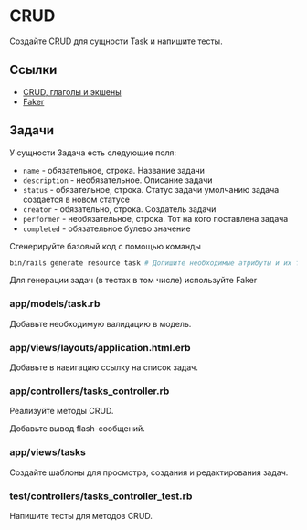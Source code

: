 # CRUD

Создайте CRUD для сущности Task и напишите тесты.

## Ссылки

* [CRUD, глаголы и экшены](https://edgeguides.rubyonrails.org/routing.html#crud-verbs-and-actions)
* [Faker](https://github.com/faker-ruby/faker)

## Задачи

У сущности Задача есть следующие поля:

* `name` - обязательное, строка. Название задачи
* `description` - необязательное. Описание задачи
* `status` - обязательное, строка. Статус задачи умолчанию задача создается в новом статусе
* `creator` - обязательно, строка. Создатель задачи
* `performer` - необязательное, строка. Тот на кого поставлена задача
* `completed` - обязательное булево значение

Сгенерируйте базовый код с помощью команды

  ```bash
  bin/rails generate resource task # Допишите необходимые атрибуты и их типы
  ```

Для генерации задач (в тестах в том числе) используйте Faker

### app/models/task.rb

Добавьте необходимую валидацию в модель.

### app/views/layouts/application.html.erb

Добавьте в навигацию ссылку на список задач.

### app/controllers/tasks_controller.rb

Реализуйте методы CRUD.

Добавьте вывод flash-сообщений.

### app/views/tasks

Создайте шаблоны для просмотра, создания и редактирования задач.

### test/controllers/tasks_controller_test.rb

Напишите тесты для методов CRUD.
